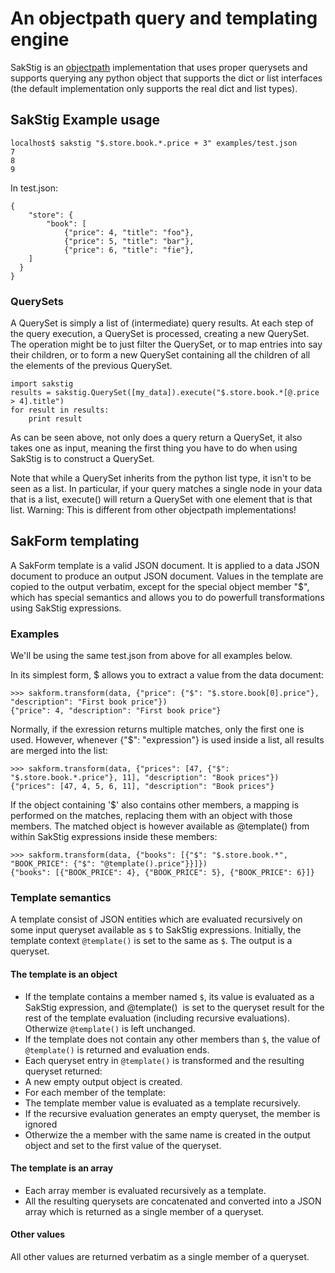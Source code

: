 # An objectpath query and templating engine

SakStig is an [objectpath](http://objectpath.org) implementation that uses proper querysets and supports querying
any python object that supports the dict or list interfaces (the default implementation only supports the real dict and list types).

## SakStig Example usage

    localhost$ sakstig "$.store.book.*.price + 3" examples/test.json
    7
    8
    9

In test.json:

    {
	    "store": {
		    "book": [
			    {"price": 4, "title": "foo"},
			    {"price": 5, "title": "bar"},
			    {"price": 6, "title": "fie"},
        ]
      }
    }
    
### QuerySets

A QuerySet is simply a list of (intermediate) query results. At each step of the query execution, a QuerySet is processed, creating a new QuerySet. The operation might be to just filter the QuerySet, or to map entries into say their children, or to form a new QuerySet containing all the children of all the elements of the previous QuerySet.

    import sakstig
    results = sakstig.QuerySet([my_data]).execute("$.store.book.*[@.price > 4].title")
    for result in results:
        print result

As can be seen above, not only does a query return a QuerySet, it also takes one as input, meaning the first thing you have to do when using SakStig is to construct a QuerySet.

Note that while a QuerySet inherits from the python list type, it isn't to be seen as a list. In particular, if your query matches a single node in your data that is a list, execute() will return a QuerySet with one element that is that list. Warning: This is different from other objectpath implementations!

## SakForm templating

A SakForm template is a valid JSON document. It is applied to a data
JSON document to produce an output JSON document. Values in the
template are copied to the output verbatim, except for the special
object member "$", which has special semantics and allows you to do
powerfull transformations using SakStig expressions.

### Examples
We'll be using the same test.json from above for all examples below.

In its simplest form, $ allows you to extract a value from the data
document:

    >>> sakform.transform(data, {"price": {"$": "$.store.book[0].price"}, "description": "First book price"})
    {"price": 4, "description": "First book price"}

Normally, if the exression returns multiple matches, only the first
one is used. However, whenever {"$": "expression"} is used inside a
list, all results are merged into the list:

    >>> sakform.transform(data, {"prices": [47, {"$": "$.store.book.*.price"}, 11], "description": "Book prices"})
    {"prices": [47, 4, 5, 6, 11], "description": "Book prices"}

If the object containing '$' also contains other members, a mapping is
performed on the matches, replacing them with an object with those
members. The matched object is however available as @template() from
within SakStig expressions inside these members:

    >>> sakform.transform(data, {"books": [{"$": "$.store.book.*", "BOOK_PRICE": {"$": "@template().price"}}]})
    {"books": [{"BOOK_PRICE": 4}, {"BOOK_PRICE": 5}, {"BOOK_PRICE": 6}]}

### Template semantics
A template consist of JSON entities which are evaluated recursively on some input queryset available as `$` to SakStig expressions. Initially, the template context `@template()` is set to the same as `$`. The output is a queryset.

#### The template is an object

* If the template contains a member named `$`, its value is evaluated as a SakStig expression, and @template()
  is set to the queryset result for the rest of the template evaluation (including recursive evaluations).
  Otherwize `@template()` is left unchanged.
* If the template does not contain any other members than `$`, the value of `@template()` is returned and evaluation ends.
* Each queryset entry in `@template()` is transformed and the resulting queryset returned:
 * A new empty output object is created.
 * For each member of the template:
  * The template member value is evaluated as a template recursively.
   * If the recursive evaluation generates an empty queryset, the member is ignored
   * Otherwize the a member with the same name is created in the output object and set to the first value of the queryset.

#### The template is an array
* Each array member is evaluated recursively as a template.
* All the resulting querysets are concatenated and converted into a JSON array
  which is returned as a single member of a queryset.

#### Other values
All other values are returned verbatim as a single member of a queryset.
